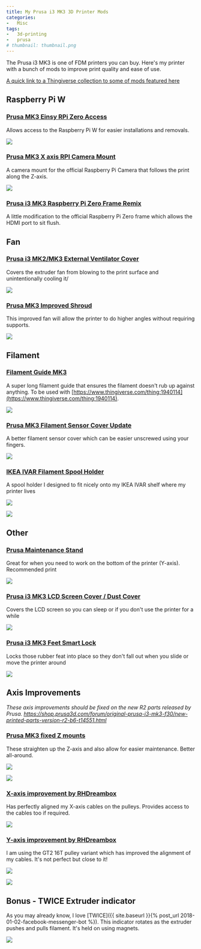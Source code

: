 ```yaml
---
title: My Prusa i3 MK3 3D Printer Mods
categories:
-   Misc
tags:
-   3d-printing
-   prusa
# thumbnail: thumbnail.png
---
```


The Prusa i3 MK3 is one of FDM printers you can buy. Here's my printer with a bunch of mods to improve print quality and ease of use.

<!-- more -->

[A quick link to a Thingiverse collection to some of mods featured here](https://www.thingiverse.com/calvinbui/collections/prusa-i3-mk3)

## Raspberry Pi W

### [Prusa MK3 Einsy RPi Zero Access](https://www.thingiverse.com/thing:2734810)

Allows access to the Raspberry Pi W for easier installations and removals.

![](/picase.jpg)

### [Prusa MK3 X axis RPI Camera Mount](https://www.thingiverse.com/thing:2773810)

A camera mount for the official Raspberry Pi Camera that follows the print along the Z-axis.

![](/picamera.jpg)

### [Prusa i3 MK3 Raspberry Pi Zero Frame Remix](https://www.thingiverse.com/thing:2770154)

A little modification to the official Raspberry Pi Zero frame which allows the  HDMI port to sit flush.

## Fan

### [Prusa i3 MK2/MK3 External Ventilator Cover](https://www.thingiverse.com/thing:2746072)

Covers the extruder fan from blowing to the print surface and unintentionally cooling it/

![](/printfan.jpg)

### [Prusa MK3 Improved Shroud](https://www.thingiverse.com/thing:2720541)

This improved fan will allow the printer to do higher angles without requiring supports.

![](/extruderfan.jpg)

## Filament

### [Filament Guide MK3](https://www.thingiverse.com/thing:2750767)

A super long filament guide that ensures the filament doesn't rub up against anything. To be used with [https://www.thingiverse.com/thing:1940114](https://www.thingiverse.com/thing:1940114).

![](/filamentguide.jpg)

### [Prusa MK3 Filament Sensor Cover Update](https://www.thingiverse.com/thing:2748862)

A better filament sensor cover which can be easier unscrewed using your fingers.

![](/filamentcover.jpg)

### [IKEA IVAR Filament Spool Holder](https://www.thingiverse.com/thing:2797739)

A spool holder I designed to fit nicely onto my IKEA IVAR shelf where my printer lives

![](/filamentholder.jpg)

![](/filamentholder2.jpg)

## Other

### [Prusa Maintenance Stand](https://www.thingiverse.com/thing:2386065)

Great for when you need to work on the bottom of the printer (Y-axis). Recommended print

![](/stand.jpg)

### [Prusa i3 MK3 LCD Screen Cover / Dust Cover](https://www.thingiverse.com/thing:2764773)

Covers the LCD screen so you can sleep or if you don't use the printer for a while

![](/lcdcover.jpg)

### [Prusa i3 MK3 Feet Smart Lock](https://www.thingiverse.com/thing:2765399)

Locks those rubber feat into place so they don't fall out when you slide or move the printer around

![](/feet.jpg)

## Axis Improvements
*These axis improvements should be fixed on the new R2 parts released by Prusa. https://shop.prusa3d.com/forum/original-prusa-i3-mk3-f30/new-printed-parts-version-r2-b6-t14551.html*

### [Prusa MK3 fixed Z mounts](https://www.thingiverse.com/thing:2779123)

These straighten up the Z-axis and also allow for easier maintenance. Better all-around.

![](/z1.jpg)

![](/z2.jpg)


### [X-axis improvement by RHDreambox](https://shop.prusa3d.com/forum/original-prusa-i3-mk3-f30/fine-tune-your-mk3-x-axis-t13853.html)

Has perfectly aligned my X-axis cables on the pulleys. Provides access to the cables too if required.

![](/x.jpg)

### [Y-axis improvement by RHDreambox](https://shop.prusa3d.com/forum/original-prusa-i3-mk3-f30/fine-tune-your-mk3-y-axis-t13851-s40.html?p=65495#p65495)

I am using the GT2 16T pulley variant which has improved the alignment of my cables. It's not perfect but close to it!

![](/y1.jpg)

![](/y2.jpg)

## Bonus - TWICE Extruder indicator

As you may already know, I love [TWICE]({{ site.baseurl }}{% post_url 2018-01-02-facebook-messenger-bot %}). This indicator rotates as the extruder pushes and pulls filament. It's held on using magnets.

![](/twice.jpg)
